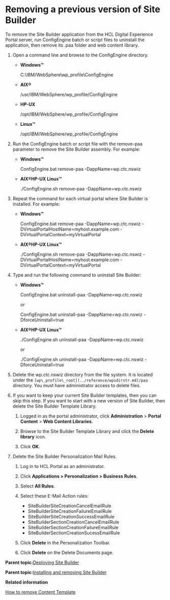 # Removing a previous version of Site Builder

To remove the Site Builder application from the HCL Digital Experience Portal server, run ConfigEngine batch or script files to uninstall the application, then remove its .paa folder and web content library.

1.  Open a command line and browse to the ConfigEngine directory.

    -   **Windows™**

        C:\\IBM/WebSphere\\wp\_profile\\ConfigEngine

    -   **AIX®**

        /usr/IBM/WebSphere/wp\_profile/ConfigEngine

    -   **HP-UX**

        /opt/IBM/WebSphere/wp\_profile/ConfigEngine

    -   **Linux™**

        /opt/IBM/WebSphere/wp\_profile/ConfigEngine

2.  Run the ConfigEngine batch or script file with the remove-paa parameter to remove the Site Builder assembly. For example:

    -   **Windows™**

        ConfigEngine.bat remove-paa -DappName=wp.ctc.nswiz

    -   **AIX®HP-UX Linux™**

        ./ConfigEngine.sh remove-paa -DappName=wp.ctc.nswiz

3.  Repeat the command for each virtual portal where Site Builder is installed. For example:

    -   **Windows™**

        ConfigEngine.bat remove-paa -DappName=wp.ctc.nswiz -DVirtualPortalHostName=myhost.example.com -DVirtualPortalContext=myVirtualPortal

    -   **AIX®HP-UX Linux™**

        ./ConfigEngine.sh remove-paa -DappName=wp.ctc.nswiz -DVirtualPortalHostName=myhost.example.com -DVirtualPortalContext=myVirtualPortal

4.  Type and run the following command to uninstall Site Builder:

    -   **Windows™**

        ConfigEngine.bat uninstall-paa -DappName=wp.ctc.nswiz

        or

        ConfigEngine.bat uninstall-paa -DappName=wp.ctc.nswiz -DforceUninstall=true

    -   **AIX®HP-UX Linux™**

        ./ConfigEngine.sh uninstall-paa -DappName=wp.ctc.nswiz

        or

        ./ConfigEngine.sh uninstall-paa -DappName=wp.ctc.nswiz -DforceUninstall=true

5.  Delete the wp.ctc.nswiz directory from the file system. It is located under the `[wp\_profile\_root](../reference/wpsdirstr.md)/paa` directory. You must have administrator access to delete files.

6.  If you want to keep your current Site Builder templates, then you can skip this step. If you want to start with a new version of Site Builder, then delete the Site Builder Template Library.

    1.  Logged in as the portal administrator, click **Administration** \> **Portal Content** \> **Web Content Libraries**.

    2.  Browse to the Site Builder Template Library and click the **Delete library** icon.

    3.  Click **OK**.

7.  Delete the Site Builder Personalization Mail Rules.

    1.  Log in to HCL Portal as an administrator.

    2.  Click **Applications \> Personalization \> Business Rules**.

    3.  Select **All Rules**.

    4.  Select these E-Mail Action rules:

        -   SiteBuilderSiteCreationCancelEmailRule
        -   SiteBuilderSiteCreationFailurelEmailRule
        -   SiteBuilderSiteCreationSuccessEmailRule
        -   SiteBuilderSectionCreationCancelEmailRule
        -   SiteBuilderSectionCreationFailureEmailRule
        -   SiteBuilderSectionCreationSucessEmailRule
    5.  Click **Delete** in the Personalization Toolbar.

    6.  Click **Delete** on the Delete Documents page.


**Parent topic:**[Deploying Site Builder ](../sitebuilder/sitebuilder_access.md)

**Parent topic:**[Installing and removing Site Builder ](../sitebuilder/sitebuilder_inst_overview.md)

**Related information**  


[How to remove Content Template ](../ctc/ctc_uninst_overview.md)

